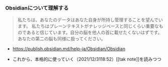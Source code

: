 ### Obsidianについて理解する
> 私たちは、あなたのデータはあなた自身が所持し管理することを望んでいます。
> 私たちはプレーンテキストがナレッジベースと同じくらい重要なものであると信じています。自分の脳を他人の首に載せたくないはずです。あなたの第二の脳も同様に扱ってください。
- https://publish.obsidian.md/help-ja/Obsidian/Obsidian

- これから、本格的に使っていく（2021/12/3118:52）[[tak note]]を読みつつ

<!--stackedit_data:
eyJoaXN0b3J5IjpbMTIzNzg1MDk4NF19
-->